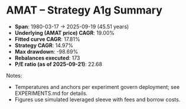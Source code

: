 # AMAT – Strategy A1g Summary

- **Span**: 1980-03-17 → 2025-09-19 (45.51 years)
- **Underlying (AMAT price) CAGR**: 19.00%
- **Fitted curve CAGR**: 17.81%
- **Strategy CAGR**: 14.97%
- **Max drawdown**: -98.69%
- **Rebalances executed**: 173
- **P/E ratio (as of 2025-09-21)**: 22.68

Notes:

- Temperatures and anchors per experiment govern deployment; see EXPERIMENTS.md for details.
- Figures use simulated leveraged sleeve with fees and borrow costs.

